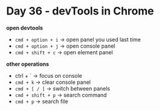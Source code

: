 <!--
 * @Author: Ada J
 * @Date: 2022-07-14 16:50:23
 * @LastEditTime: 2022-07-14 17:23:51
 * @Description: 
-->
# Day 36 - devTools in Chrome

**open devtools**
* `cmd + option + i` -> open panel you used last time
* `cmd + option + j` -> open console panel
* `cmd + shift + c` -> open element panel

**other operations**
* ctrl + \` -> focus on console
* `cmd + k` -> clear console panel
* `cmd + [ / ]` -> switch between panels
* `cmd + shift + p` -> search command
* `cmd + p` -> search file
